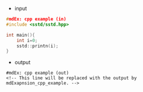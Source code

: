 

- input
```cpp
#mdEx: cpp example (in)
#include <sstd/sstd.hpp>

int main(){
    int i=0;
    sstd::printn(i);
}
```
- output
```
#mdEx: cpp example (out)
<!-- This line will be replaced with the output by mdExapnsion_cpp_example. -->
```


